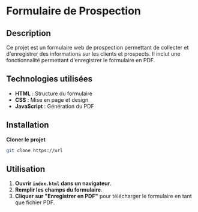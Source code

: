 # Formulaire de Prospection

## Description
Ce projet est un formulaire web de prospection permettant de collecter et d'enregistrer des informations sur les clients et prospects. Il inclut une fonctionnalité permettant d'enregistrer le formulaire en PDF.

## Technologies utilisées
- **HTML** : Structure du formulaire
- **CSS** : Mise en page et design
- **JavaScript** : Génération du PDF

## Installation
**Cloner le projet**
   ```sh
   git clone https://url
   ```

## Utilisation
1. **Ouvrir `index.html` dans un navigateur**.
2. **Remplir les champs du formulaire**.
3. **Cliquer sur "Enregistrer en PDF"** pour télécharger le formulaire en tant que fichier PDF.